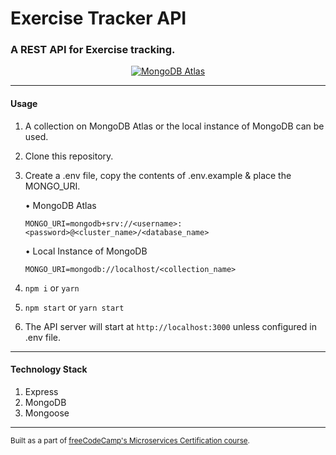 # Exercise Tracker API

### A REST API for Exercise tracking.

<div align="center">

[![MongoDB Atlas](https://img.shields.io/badge/Database-MongoDB%20Atlas-brightgreen?style=for-the-badge&logo=mongodb&color=14aa50)](https://www.mongodb.com/cloud/atlas)

</div>

---

#### Usage

1. A collection on MongoDB Atlas or the local instance of MongoDB can be used.
2. Clone this repository.
3. Create a .env file, copy the contents of .env.example & place the MONGO_URI.

    • MongoDB Atlas

    `MONGO_URI=mongodb+srv://<username>:<password>@<cluster_name>/<database_name>`

    • Local Instance of MongoDB

    `MONGO_URI=mongodb://localhost/<collection_name>`

4. `npm i` or `yarn`
5. `npm start` or `yarn start`
6. The API server will start at `http://localhost:3000` unless configured in .env file.

---

#### Technology Stack

1. Express
2. MongoDB
3. Mongoose

---

<small>Built as a part of [freeCodeCamp's Microservices Certification course](https://www.freecodecamp.org/learn/apis-and-microservices/managing-packages-with-npm/).</small>
